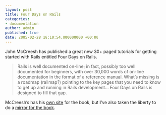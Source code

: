 ```yaml
---
layout: post
title: Four Days on Rails
categories:
- documentation
author: admin
published: true
date: 2005-02-28 18:10:54.000000000 +00:00
---
```

<p>John McCreesh has published a great new 30+ paged tutorials for getting started with Rails entitled Four Days on Rails.</p>
<blockquote>Rails is well documented on-line; in fact, possibly too well documented for beginners, with over 30,000 words of on-line documentation in the format of a reference manual. What&rsquo;s missing is a roadmap (railmap?) pointing to the key pages that you need to know to get up and running in Rails development&#8230; Four Days on Rails is designed to fill that gap.</blockquote>
<p>McCreesh&#8217;s has his <a href="http://rails.homelinux.org/">own site</a> for the book, but I&#8217;ve also taken the liberty to do a <a href="http://www.rubyonrails.com/media/text/Rails4Days.pdf">mirror for the book</a>.</p>